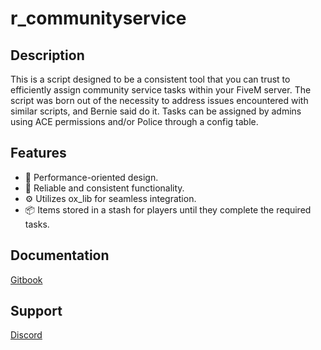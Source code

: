 # r_communityservice

## Description

This is a script designed to be a consistent tool that you can trust to efficiently assign community service tasks within your FiveM server. The script was born out of the necessity to address issues encountered with similar scripts, and Bernie said do it. Tasks can be assigned by admins using ACE permissions and/or Police through a config table.

## Features

- 🚀 Performance-oriented design.
- 🔄 Reliable and consistent functionality.
- ⚙️ Utilizes ox_lib for seamless integration.
- 📦 Items stored in a stash for players until they complete the required tasks.

## Documentation

[Gitbook](https://rscripts.gitbook.io/r_scripts-docs./free-resources/r_communityservice)

## Support

[Discord](https://discord.gg/rscripts)
